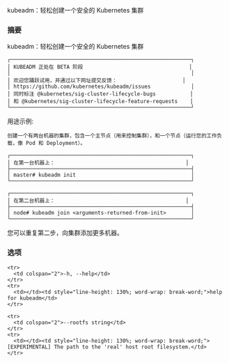 
<!-- 
kubeadm: easily bootstrap a secure Kubernetes cluster 
-->
kubeadm：轻松创建一个安全的 Kubernetes 集群

<!-- 
### Synopsis 
-->
### 摘要



<!-- 
kubeadm: easily bootstrap a secure Kubernetes cluster. 
-->
kubeadm：轻松创建一个安全的 Kubernetes 集群

<!-- 
    ┌──────────────────────────────────────────────────────────┐
    │ KUBEADM IS CURRENTLY IN BETA                             │
    │                                                          │
    │ But please, try it out and give us feedback at:          │
    │ https://github.com/kubernetes/kubeadm/issues             │
    │ and at-mention @kubernetes/sig-cluster-lifecycle-bugs    │
    │ or @kubernetes/sig-cluster-lifecycle-feature-requests    │
    └──────────────────────────────────────────────────────────┘ 
-->
    ┌──────────────────────────────────────────────────────────┐
    │ KUBEADM 正处在 BETA 阶段                                  │
    │                                                          │
    │ 欢迎您踊跃试用，并通过以下网址提交反馈：                     │
    │ https://github.com/kubernetes/kubeadm/issues             │
    │ 同时标注 @kubernetes/sig-cluster-lifecycle-bugs           │
    │ 和 @kubernetes/sig-cluster-lifecycle-feature-requests    │
    └──────────────────────────────────────────────────────────┘ 


<!-- 
Example usage:

    Create a two-machine cluster with one master (which controls the cluster),
    and one node (where your workloads, like Pods and Deployments run). 
-->
用途示例:

    创建一个有两台机器的集群，包含一个主节点（用来控制集群），和一个节点（运行您的工作负载，像 Pod 和 Deployment）。

<!-- 
    ┌──────────────────────────────────────────────────────────┐
    │ On the first machine:                                    │
    ├──────────────────────────────────────────────────────────┤
    │ master# kubeadm init                                     │
    └──────────────────────────────────────────────────────────┘

    ┌──────────────────────────────────────────────────────────┐
    │ On the second machine:                                   │
    ├──────────────────────────────────────────────────────────┤
    │ node# kubeadm join <arguments-returned-from-init>        │
    └──────────────────────────────────────────────────────────┘ 
-->
    ┌──────────────────────────────────────────────────────────┐
    │ 在第一台机器上：                                          │
    ├──────────────────────────────────────────────────────────┤
    │ master# kubeadm init                                     │
    └──────────────────────────────────────────────────────────┘

    ┌──────────────────────────────────────────────────────────┐
    │ 在第二台机器上：                                          │
    ├──────────────────────────────────────────────────────────┤
    │ node# kubeadm join <arguments-returned-from-init>        │
    └──────────────────────────────────────────────────────────┘ 

<!-- 
You can then repeat the second step on as many other machines as you like. 
-->
您可以重复第二步，向集群添加更多机器。


<!-- 
### Options 
-->
### 选项

<table style="width: 100%; table-layout: fixed;">
  <colgroup>
    <col span="1" style="width: 10px;" />
    <col span="1" />
  </colgroup>
  <tbody>

    <tr>
      <td colspan="2">-h, --help</td>
    </tr>
    <tr>
      <td></td><td style="line-height: 130%; word-wrap: break-word;">help for kubeadm</td>
    </tr>

    <tr>
      <td colspan="2">--rootfs string</td>
    </tr>
    <tr>
      <td></td><td style="line-height: 130%; word-wrap: break-word;">[EXPERIMENTAL] The path to the 'real' host root filesystem.</td>
    </tr>

  </tbody>
</table>


